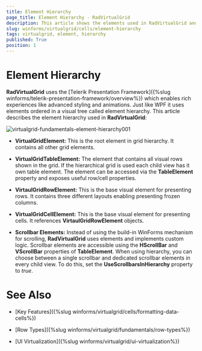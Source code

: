 ```yaml
---
title: Element Hierarchy
page_title: Element Hierarchy - RadVirtualGrid
description: This article shows the elements used in RadVirtualGrid and how they are organized.
slug: winforms/virtualgrid/cells/element-hierarchy
tags: virtualgrid, element, hierarchy
published: True
position: 1
---
```


# Element Hierarchy

__RadVirtualGrid__ uses the [Telerik Presentation Framework]({%slug winforms/telerik-presentation-framework/overview%})  which enables rich experiences like advanced styling and animations. Just like WPF it uses elements ordered in a visual tree called element hierarchy. This article describes the element hierarchy used in __RadVirtualGrid__:

![virtualgrid-fundamentals-element-hierarchy001](images/virtualgrid-fundamentals-element-hierarchy001.png)    

* __VirtualGridElement:__ This is the root element in grid hierarchy. It contains all other grid elements.

* __VirtualGridTableElement:__ The element that contains all visual rows shown in the grid. If the hierarchical grid is used each child view has it own table element. The element can be accessed via the __TableElement__ property and exposes useful row/cell properties.

* __VirtaulGridRowElement:__ This is the base visual element for presenting rows. It contains three different layouts enabling presenting frozen columns.

* __VirtualGridCellElement:__ This is the base visual element for presenting cells. It references __VirtaulGridRowElement__ objects.

* __Scrollbar Elements:__ Instead of using the build-in WinForms mechanism for scrolling, __RadVirtualGrid__ uses elements and implements custom logic. Scrollbar elements are accessible using the __HScrollBar__ and __VScrollBar__ properties of __TableElement__. When using hierarchy, you can choose between a single scrollbar and dedicated scrollbar elements in every child view. To do this, set the __UseScrollbarsInHierarchy__ property to *true*.




# See Also
* [Key Features]({%slug winforms/virtualgrid/cells/formatting-data-cells%})

* [Row Types]({%slug winforms/virtualgrid/fundamentals/row-types%})

* [UI Virtualization]({%slug winforms/virtualgrid/ui-virtualization%})

